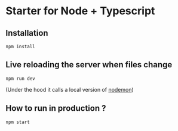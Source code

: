 # Starter for Node + Typescript
## Installation
```
npm install
```
## Live reloading the server when files change
```
npm run dev
```
(Under the hood it calls a local version of [nodemon](http://npmjs.com/package/nodemon))
## How to run in production ?
```
npm start
```
